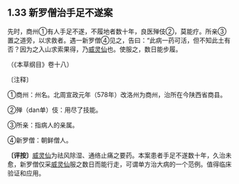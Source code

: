 ## 1.33 新罗僧治手足不遂案

先时，商州①有人手足不遂，不履地者数十年，良医殚伎②，莫能疗。所亲③置之道旁，以求救者。遇一新罗僧④见之，告曰：“此病一药可活，但不知此土有否？因为之入山求索果得，乃[威灵仙](https://www.gmzyjc.com/read/bc/bc06-0.0.2.0.0.md)也。使服之，数日能步履。

（《本草纲目》卷十八）

〔注释〕

①商州：州名。北周宣政元年（578年）改洛州为商州，治所在今陕西省商县。

②殚（dan单）伎：用尽了技能。

③所亲：指病人的亲属。

④新罗僧：朝鲜僧人。

**〔评按〕**[威灵仙](https://www.gmzyjc.com/read/bc/bc06-0.0.2.0.0.md)为祛风除湿、通络止痛之要药。本案患者手足不遂数十年，久治未愈，新罗僧仅采[威灵仙](https://www.gmzyjc.com/read/bc/bc06-0.0.2.0.0.md)服之数日而能行走，可谓单方治大病的一个范例。值得临床验证和应用。
